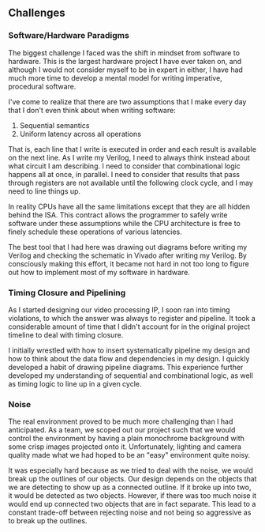 Challenges
----------

### Software/Hardware Paradigms

The biggest challenge I faced was the shift in mindset from software to
hardware.  This is the largest hardware project I have ever taken on, and
although I would not consider myself to be in expert in either, I have had much
more time to develop a mental model for writing imperative, procedural software.

I've come to realize that there are two assumptions that I make every day that I
don't even think about when writing software:

1. Sequential semantics
2. Uniform latency across all operations

That is, each line that I write is executed in order and each result is
available on the next line.  As I write my Verilog, I need to always think
instead about what circuit I am describing.  I need to consider that
combinational logic happens all at once, in parallel.  I need to consider that
results that pass through registers are not available until the following clock
cycle, and I may need to line things up.  

In reality CPUs have all the same limitations except that they are all hidden
behind the ISA.  This contract allows the programmer to safely write software
under these assumptions while the CPU architecture is free to finely schedule
these operations of various latencies.

The best tool that I had here was drawing out diagrams before writing my Verilog
and checking the schematic in Vivado after writing my Verilog.  By consciously
making this effort, it became not hard in not too long to figure out how to
implement most of my software in hardware.

### Timing Closure and Pipelining

As I started designing our video processing IP, I soon ran into timing
violations, to which the answer was always to register and pipeline.  It took a
considerable amount of time that I didn't account for in the original project
timeline to deal with timing closure.

I initially wrestled with how to insert systematically pipeline my design and
how to think about the data flow and dependencies in my design.  I quickly
developed a habit of drawing pipeline diagrams.  This experience further
developed my understanding of sequential and combinational logic, as well as
timing logic to line up in a given cycle.

### Noise

The real environment proved to be much more challenging than I had anticipated.
As a team, we scoped out our project such that we would control the environment
by having a plain monochrome background with some crisp images projected onto
it.  Unfortunately, lighting and camera quality made what we had hoped to be an
"easy" environment quite noisy.

It was especially hard because as we tried to deal with the noise, we would
break up the outlines of our objects.  Our design depends on the objects that we
are detecting to show up as a connected outline.  If it broke up into two, it
would be detected as two objects.  However, if there was too much noise it would
end up connected two objects that are in fact separate.  This lead to a constant
trade-off between rejecting noise and not being so aggressive as to break up the
outlines.
